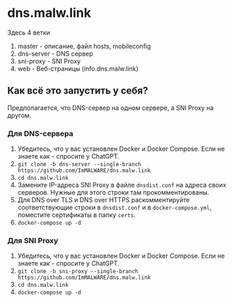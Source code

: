 # dns.malw.link

Здесь 4 ветки
1. master - описание, файл hosts, mobileconfig
2. dns-server - DNS сервер
3. sni-proxy - SNI Proxy
4. web - Веб-страницы (info.dns.malw.link)

## Как всё это запустить у себя?
Предполагается, что DNS-сервер на одном сервере, а SNI Proxy на другом.

### Для DNS-сервера
1. Убедитесь, что у вас установлен Docker и Docker Compose. Если не знаете как - спросите у ChatGPT.
2. `git clone -b dns-server --single-branch https://github.com/ImMALWARE/dns.malw.link`
3. `cd dns.malw.link`
4. Замените IP-адреса SNI Proxy в файле `dnsdist.conf` на адреса своих серверов. Нужные для этого строки там прокомментированы.
5. Для DNS over TLS и DNS over HTTPS раскомментируйте соответствующие строки в `dnsdist.conf` и в `docker-compose.yml`, поместите сертификаты в папку `certs`.
6. `docker-compose up -d`

### Для SNI Proxy
1. Убедитесь, что у вас установлен Docker и Docker Compose. Если не знаете как - спросите у ChatGPT.
2. `git clone -b sni-proxy --single-branch https://github.com/ImMALWARE/dns.malw.link`
3. `cd dns.malw.link`
4. `docker-compose up -d`
